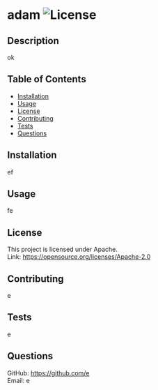 # adam ![License](https://img.shields.io/badge/License-Apache%202.0-blue.svg)<br>
## Description<br>
ok<br>
## Table of Contents<br>
* [Installation](#installation)<br>
* [Usage](#usage)<br>
* [License](#license)<br>
* [Contributing](#contributing)<br>
* [Tests](#tests)<br>
* [Questions](#questions)<br>
## Installation<br>
ef
## Usage<br>
fe
## License<br>
This project is licensed under Apache.<br>
Link: https://opensource.org/licenses/Apache-2.0
## Contributing<br>
e
## Tests<br>
e
## Questions<br>
GitHub: https://github.com/e<br>
Email: e<br>

